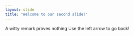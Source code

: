 ```yaml
---
layout: slide
title: "Welcome to our second slide!"
---
```

A witty remark proves nothing
Use the left arrow to go back!
